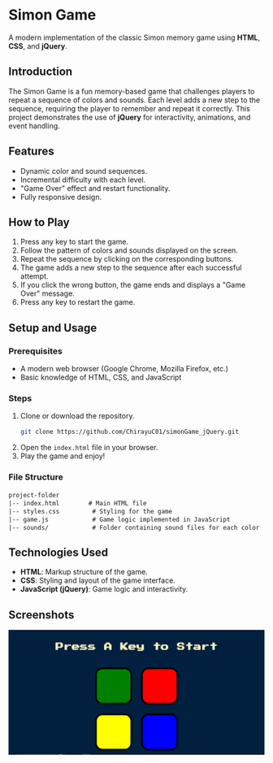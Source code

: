 # Simon Game

A modern implementation of the classic Simon memory game using **HTML**, **CSS**, and **jQuery**.

## Introduction
The Simon Game is a fun memory-based game that challenges players to repeat a sequence of colors and sounds. Each level adds a new step to the sequence, requiring the player to remember and repeat it correctly. This project demonstrates the use of **jQuery** for interactivity, animations, and event handling.

## Features
- Dynamic color and sound sequences.
- Incremental difficulty with each level.
- "Game Over" effect and restart functionality.
- Fully responsive design.

## How to Play
1. Press any key to start the game.
2. Follow the pattern of colors and sounds displayed on the screen.
3. Repeat the sequence by clicking on the corresponding buttons.
4. The game adds a new step to the sequence after each successful attempt.
5. If you click the wrong button, the game ends and displays a "Game Over" message.
6. Press any key to restart the game.

## Setup and Usage

### Prerequisites
- A modern web browser (Google Chrome, Mozilla Firefox, etc.)
- Basic knowledge of HTML, CSS, and JavaScript 

### Steps
1. Clone or download the repository.
   ```bash
   git clone https://github.com/ChirayuC01/simonGame_jQuery.git
   ```
2. Open the `index.html` file in your browser.
3. Play the game and enjoy!

### File Structure
```
project-folder
|-- index.html        # Main HTML file
|-- styles.css         # Styling for the game
|-- game.js            # Game logic implemented in JavaScript
|-- sounds/            # Folder containing sound files for each color
```

## Technologies Used
- **HTML**: Markup structure of the game.
- **CSS**: Styling and layout of the game interface.
- **JavaScript (jQuery)**: Game logic and interactivity.

## Screenshots

![Game Start](./screenshots/Start.png)

